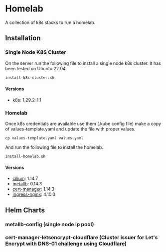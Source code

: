 # Homelab

A collection of k8s stacks to run a homelab.

## Installation

### Single Node K8S Cluster
On the server run the following file to install a single node k8s cluster. It has been tested on Ubuntu 22.04

```bash
install-k8s-cluster.sh
```

#### Versions
- k8s: 1.29.2-1.1

### Homelab

Once k8s credentials are available use them (.kube config file) make a copy of values-template.yaml and update the file with proper values.

```bash(from k8s cluster)
cp values-template.yaml values.yaml
```

And run the following file to install the homelab.

```bash(from k8s cluster or remotely)
install-homelab.sh
```

#### Versions
- [cilium](https://cilium.io/): 1.14.7
- [metallb](https://metallb.universe.tf/): 0.14.3
- [cert-manager](https://cert-manager.io/): 1.14.3
- [ingress-nginx](https://kubernetes.github.io/ingress-nginx/): 4.10.0

## Helm Charts

### metallb-config (single node ip pool)

### cert-manager-letsencrypt-cloudflare (Cluster issuer for Let's Encrypt with DNS-01 challenge using Cloudflare)